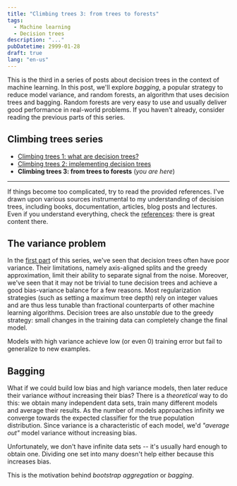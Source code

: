 ```yaml
---
title: "Climbing trees 3: from trees to forests"
tags:
  - Machine learning
  - Decision trees
description: "..."
pubDatetime: 2999-01-28
draft: true
lang: "en-us"
---
```


This is the third in a series of posts about decision trees in the context of machine learning.
In this post, we'll explore _bagging_, a popular strategy to reduce model variance, and random forests, an algorithm that uses decision trees and bagging.
Random forests are very easy to use and usually deliver good performance in real-world problems.
If you haven't already, consider reading the previous parts of this series.

## Climbing trees series

- [Climbing trees 1: what are decision trees?](/posts/climbing-trees-1)
- [Climbing trees 2: implementing decision trees](/posts/climbing-trees-2)
- **Climbing trees 3: from trees to forests** (_you are here_)

---

If things become too complicated, try to read the provided references.
I've drawn upon various sources instrumental to my understanding of decision trees, including books, documentation, articles, blog posts and lectures.
Even if you understand everything, check the [references](#references): there is great content there.

## The variance problem

In the [first part](/posts/climbing-trees-1) of this series, we've seen that decision trees often have poor variance.
Their limitations, namely axis-aligned splits and the greedy approximation, limit their ability to separate signal from the noise.
Moreover, we've seen that it may not be trivial to tune decision trees and achieve a good bias-variance balance for a few reasons.
Most regularization strategies (such as setting a maximum tree depth) rely on integer values and are thus less tunable than fractional counterparts of other machine learning algorithms.
Decision trees are also _unstable_ due to the greedy strategy: small changes in the training data can completely change the final model.

Models with high variance achieve low (or even 0) training error but fail to generalize to new examples.

## Bagging

What if we could build low bias and high variance models, then later reduce their variance _without_ increasing their bias?
There is a _theoretical_ way to do this: we obtain many independent data sets, train many different models and average their results.
As the number of models approaches infinity we converge towards the expected classifier for the true population distribution.
Since variance is a characteristic of each model, we'd _"average out"_ model variance without increasing bias.

Unfortunately, we don't have infinite data sets -- it's usually hard enough to obtain one.
Dividing one set into many doesn't help either because this increases bias.

This is the motivation behind _bootstrap aggregation_ or _bagging_.

